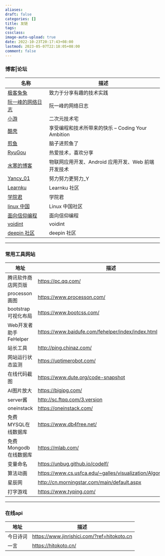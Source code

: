 ```yaml
---
aliases: 
draft: false
categories: []
title: 友链
tags: 
cssclass:
image-auto-upload: true
date: 2022-10-23T20:17:43+08:00
lastmod: 2023-05-07T22:18:05+08:00
comment: false
---
```



### 博客|论坛

| 名称                                                | 描述                                               |
| --------------------------------------------------- | -------------------------------------------------- |
| [极客兔兔](https://geektutu.com/)                   | 致力于分享有趣的技术实践                           |
| [阮一峰的网络日志](http://www.ruanyifeng.com/blog/) | 阮一峰的网络日志                                   |
| [小游](https://xiaoyou66.com)                       | 二次元技术宅                                       |
| [酷壳](https://www.coolshell.cn/)                   | 享受编程和技术所带来的快乐 – Coding Your Ambition  |
| [煎鱼](https://eddycjy.com/)                        | 脑子进煎鱼了                                       |
| [RyuGou](https://i6448038.github.io/)               | 热爱技术，喜欢分享                                 |
| [水寒的博客](https://dp2px.com)                     | 物联网应用开发、Android 应用开发、Web 前端开发技术 |
| [Yancy_01](https://yancc.top/)                      | 努力努力更努力\_Y                                  |
| [Learnku](https://learnku.com/)                     | Learnku 社区                                       |
| [学院君](https://xueyuanjun.com/)                   | 学院君                                             |
| [linux 中国](https://linux.cn/)                     | Linux 中国社区                                     |
| [面向信仰编程](https://draveness.me/)               | 面向信仰编程                                       |
| [voidint](https://voidint.github.io/)               | voidint                                            |
| [deepin 社区](https://bbs.deepin.org/)              | deepin 社区                                        |

---

### 常用工具网站

| 地址 | 描述 |
| --   |  --  | 
| 腾讯软件商店网页版 | https://pc.qq.com/ |
| processon画图 | https://www.processon.com/ |
| bootstrap可视化布局 | https://www.bootcss.com/ |
| Web开发者助手 FeHelper | https://www.baidufe.com/fehelper/index/index.html |
| 站长工具 | http://ping.chinaz.com/ |
| 网站运行状态监测 | https://uptimerobot.com/ |
| 在线代码截图 | https://www.dute.org/code-snapshot |
| AI图片放大 | https://bigjpg.com/ | 
| server酱 | http://sc.ftqq.com/3.version |
| oneinstack | https://oneinstack.com/ |
| 免费MYSQL在线数据库 | https://www.db4free.net/ |
| 免费Mongodb在线数据库 | https://mlab.com/ |
| 变量命名 | https://unbug.github.io/codelf/ |
| 算法动画 | https://www.cs.usfca.edu/~galles/visualization/Algorithms.html |
| 星辰网 | http://cn.morningstar.com/main/default.aspx |
| 打字游戏 | https://www.typing.com/ |

-------

### 在线api
| 地址 | 描述 |
| -- | -- |
| 今日诗词 | https://www.jinrishici.com/?ref=hitokoto.cn |
| 一言 | https://hitokoto.cn/ |